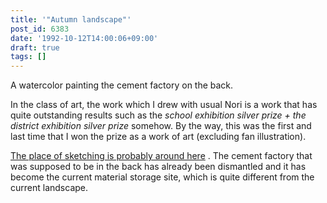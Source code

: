 ```yaml
---
title: '"Autumn landscape"'
post_id: 6383
date: '1992-10-12T14:00:06+09:00'
draft: true
tags: []
---
```


A watercolor painting the cement factory on the back.

In the class of art, the work which I drew with usual Nori is a work that has quite outstanding results such as the _school exhibition silver prize + the district exhibition silver prize_ somehow. By the way, this was the first and last time that I won the prize as a work of art (excluding fan illustration).

[The place of sketching is probably around here](https://www.google.co.jp/maps/@35.940711,139.337592,3a,75y,34.79h,95.36t/data=!3m4!1e1!3m2!1s3TfJl9DgCF2KcOAbpBQcKA!2e0) . The cement factory that was supposed to be in the back has already been dismantled and it has become the current material storage site, which is quite different from the current landscape.
